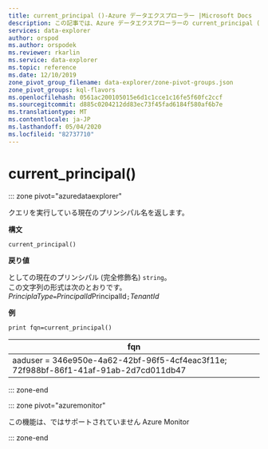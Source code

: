 ```yaml
---
title: current_principal ()-Azure データエクスプローラー |Microsoft Docs
description: この記事では、Azure データエクスプローラーの current_principal () について説明します。
services: data-explorer
author: orspod
ms.author: orspodek
ms.reviewer: rkarlin
ms.service: data-explorer
ms.topic: reference
ms.date: 12/10/2019
zone_pivot_group_filename: data-explorer/zone-pivot-groups.json
zone_pivot_groups: kql-flavors
ms.openlocfilehash: 0561ac200105015e6d1c1cce1c16fe5f60fc2ccf
ms.sourcegitcommit: d885c0204212dd83ec73f45fad6184f580af6b7e
ms.translationtype: MT
ms.contentlocale: ja-JP
ms.lasthandoff: 05/04/2020
ms.locfileid: "82737710"
---
```

# <a name="current_principal"></a>current_principal()

::: zone pivot="azuredataexplorer"

クエリを実行している現在のプリンシパル名を返します。

**構文**

`current_principal()`

**戻り値**

としての現在のプリンシパル (完全修飾名) `string`。  
この文字列の形式は次のとおりです。  
*PrinciplaType*`=`*PrincipalId*PrincipalId`;`*TenantId*

**例**

```kusto
print fqn=current_principal()
```

|fqn|
|---|
|aaduser = 346e950e-4a62-42bf-96f5-4cf4eac3f11e; 72f988bf-86f1-41af-91ab-2d7cd011db47|

::: zone-end

::: zone pivot="azuremonitor"

この機能は、ではサポートされていません Azure Monitor

::: zone-end

